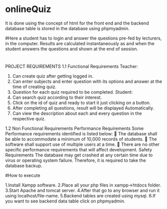 # onlineQuiz
It is done using the concept of html for the front end and the backend  database table is stored in the database using phpmyadmin.

#Here a student has to login and answer the questions pre-fed by lecturers, in the computer. Results are calculated instantaneously as and when the student answers the questions and shown at the end of session.

#
PROJECT REQUIREMENTS
1.1 Functional Requirements
Teacher:
1.	Can create quiz after getting logged in. 
2.	Can enter subjects and enter question with its options and answer at the time of creating quiz. 
3.	 Question for each quiz required to be completed. 
Student:
1.	Can search quiz according to their interest. 
2.	Click on the id of quiz and ready to start it just clicking on a button. 
3.	After completing all questions, result will be displayed Automatically. 
4.	Can view the description about each and every question in the respective quiz. 

1.2 Non Functional Requirements 
Performance Requirements
Some Performance requirements identified is listed below: 
	The database shall be able to accommodate a minimum of 10,000 records of students. 
	The software shall support use of multiple users at a time. 
	There are no other specific performance requirements that will affect development.
Safety Requirements
The database may get crashed at any certain time due to virus or operating system failure. Therefore, it is required to take the database backup.

#How to execute

1.Install Xampp software.
2.Place all your php files in xampp->htdocs folder.
3.Start Apache and tomcat server.
4.After that go to any browser and run it using localhost/file-name.
5.Backend tables are created using mysql.
6.If you want to see backend data table  click on phpmyadmin.



